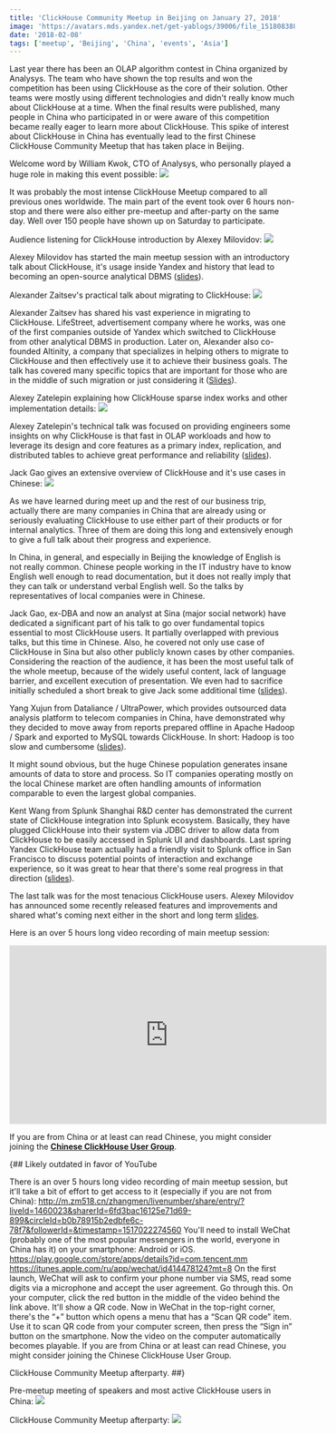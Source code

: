 ```yaml
---
title: 'ClickHouse Community Meetup in Beijing on January 27, 2018'
image: 'https://avatars.mds.yandex.net/get-yablogs/39006/file_1518083883760/orig'
date: '2018-02-08'
tags: ['meetup', 'Beijing', 'China', 'events', 'Asia']
---
```


Last year there has been an OLAP algorithm contest in China organized by Analysys. The team who have shown the top results and won the competition has been using ClickHouse as the core of their solution. Other teams were mostly using different technologies and didn't really know much about ClickHouse at a time. When the final results were published, many people in China who participated in or were aware of this competition became really eager to learn more about ClickHouse. This spike of interest about ClickHouse in China has eventually lead to the first Chinese ClickHouse Community Meetup that has taken place in Beijing.

Welcome word by William Kwok, CTO of Analysys, who personally played a huge role in making this event possible:
![](https://avatars.mds.yandex.net/get-yablogs/39006/file_1518087712899/orig)

It was probably the most intense ClickHouse Meetup compared to all previous ones worldwide. The main part of the event took over 6 hours non-stop and there were also either pre-meetup and after-party on the same day. Well over 150 people have shown up on Saturday to participate.

Audience listening for ClickHouse introduction by Alexey Milovidov:
![](https://avatars.mds.yandex.net/get-yablogs/51163/file_1518087929569/orig)

Alexey Milovidov has started the main meetup session with an introductory talk about ClickHouse, it's usage inside Yandex and history that lead to becoming an open-source analytical DBMS ([slides](https://presentations.clickhouse.tech/meetup12/introduction/)).

Alexander Zaitsev's practical talk about migrating to ClickHouse:
![](https://avatars.mds.yandex.net/get-yablogs/51778/file_1518089647366/orig)

Alexander Zaitsev has shared his vast experience in migrating to ClickHouse. LifeStreet, advertisement company where he works, was one of the first companies outside of Yandex which switched to ClickHouse from other analytical DBMS in production. Later on, Alexander also co-founded Altinity, a company that specializes in helping others to migrate to ClickHouse and then effectively use it to achieve their business goals. The talk has covered many specific topics that are important for those who are in the middle of such migration or just considering it ([Slides](https://presentations.clickhouse.tech/meetup12/migration.pptx)).

Alexey Zatelepin explaining how ClickHouse sparse index works and other implementation details:
![](https://avatars.mds.yandex.net/get-yablogs/39006/file_1518091293239/orig)

Alexey Zatelepin's technical talk was focused on providing engineers some insights on why ClickHouse is that fast in OLAP workloads and how to leverage its design and core features as a primary index, replication, and distributed tables to achieve great performance and reliability ([slides](https://presentations.clickhouse.tech/meetup12/internals.pdf)).

Jack Gao gives an extensive overview of ClickHouse and it's use cases in Chinese:
![](https://avatars.mds.yandex.net/get-yablogs/51778/file_1518098041474/orig)

As we have learned during meet up and the rest of our business trip, actually there are many companies in China that are already using or seriously evaluating ClickHouse to use either part of their products or for internal analytics. Three of them are doing this long and extensively enough to give a full talk about their progress and experience.

In China, in general, and especially in Beijing the knowledge of English is not really common. Chinese people working in the IT industry have to know English well enough to read documentation, but it does not really imply that they can talk or understand verbal English well. So the talks by representatives of local companies were in Chinese.

Jack Gao, ex-DBA and now an analyst at Sina (major social network) have dedicated a significant part of his talk to go over fundamental topics essential to most ClickHouse users. It partially overlapped with previous talks, but this time in Chinese. Also, he covered not only use case of ClickHouse in Sina but also other publicly known cases by other companies. Considering the reaction of the audience, it has been the most useful talk of the whole meetup, because of the widely useful content, lack of language barrier, and excellent execution of presentation. We even had to sacrifice initially scheduled a short break to give Jack some additional time ([slides](https://presentations.clickhouse.tech/meetup12/power_your_data.pdf)).

Yang Xujun from Dataliance / UltraPower, which provides outsourced data analysis platform to telecom companies in China, have demonstrated why they decided to move away from reports prepared offline in Apache Hadoop / Spark and exported to MySQL towards ClickHouse. In short: Hadoop is too slow and cumbersome ([slides](https://presentations.clickhouse.tech/meetup12/telecom.pdf)).

It might sound obvious, but the huge Chinese population generates insane amounts of data to store and process. So IT companies operating mostly on the local Chinese market are often handling amounts of information comparable to even the largest global companies.

Kent Wang from Splunk Shanghai R&D center has demonstrated the current state of ClickHouse integration into Splunk ecosystem. Basically, they have plugged ClickHouse into their system via JDBC driver to allow data from ClickHouse to be easily accessed in Splunk UI and dashboards. Last spring Yandex ClickHouse team actually had a friendly visit to Splunk office in San Francisco to discuss potential points of interaction and exchange experience, so it was great to hear that there's some real progress in that direction ([slides](https://presentations.clickhouse.tech/meetup12/splunk.pdf)).

The last talk was for the most tenacious ClickHouse users. Alexey Milovidov has announced some recently released features and improvements and shared what's coming next either in the short and long term [slides](https://presentations.clickhouse.tech/meetup12/news_and_plans/).

Here is an over 5 hours long video recording of main meetup session:
<iframe class="mx-auto" width="560" height="315" src="https://www.youtube.com/embed/UXw8izZGPGk" frameborder="0" allow="accelerometer; autoplay; encrypted-media; gyroscope; picture-in-picture" allowfullscreen></iframe>

If you are from China or at least can read Chinese, you might consider joining the **[Chinese ClickHouse User Group](http://www.clickhouse.com.cn/)**.

{## Likely outdated in favor of YouTube

There is an over 5 hours long video recording of main meetup session, but it'll take a bit of effort to get access to it (especially if you are not from China): http://m.zm518.cn/zhangmen/livenumber/share/entry/?liveId=1460023&sharerId=6fd3bac16125e71d69-899&circleId=b0b78915b2edbfe6c-78f7&followerId=&timestamp=1517022274560
You'll need to install WeChat (probably one of the most popular messengers in the world, everyone in China has it) on your smartphone: Android or iOS. https://play.google.com/store/apps/details?id=com.tencent.mm https://itunes.apple.com/ru/app/wechat/id414478124?mt=8
On the first launch, WeChat will ask to confirm your phone number via SMS, read some digits via a microphone and accept the user agreement. Go through this.
On your computer, click the red button in the middle of the video behind the link above. It'll show a QR code. Now in WeChat in the top-right corner, there's the “+” button which opens a menu that has a “Scan QR code” item. Use it to scan QR code from your computer screen, then press the “Sign in” button on the smartphone. Now the video on the computer automatically becomes playable.
If you are from China or at least can read Chinese, you might consider joining the Chinese ClickHouse User Group.

ClickHouse Community Meetup afterparty.
##}

Pre-meetup meeting of speakers and most active ClickHouse users in China:
![](https://avatars.mds.yandex.net/get-yablogs/49865/file_1518108626227/orig)

ClickHouse Community Meetup afterparty:
![](https://avatars.mds.yandex.net/get-yablogs/39006/file_1518108666796/orig)
